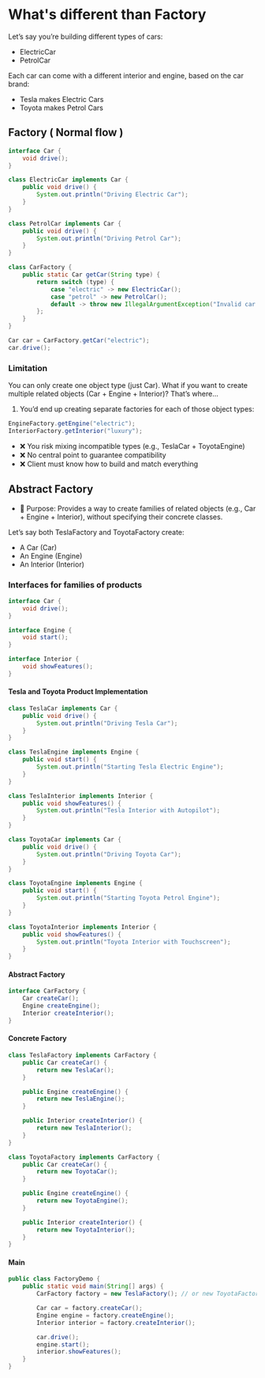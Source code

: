 # What's different than Factory
Let’s say you’re building different types of cars:
   -  ElectricCar
   -  PetrolCar

Each car can come with a different interior and engine, based on the car brand:
   - Tesla makes Electric Cars
   - Toyota makes Petrol Cars

## Factory ( Normal flow )
```Java
interface Car {
    void drive();
}

class ElectricCar implements Car {
    public void drive() {
        System.out.println("Driving Electric Car");
    }
}

class PetrolCar implements Car {
    public void drive() {
        System.out.println("Driving Petrol Car");
    }
}

class CarFactory {
    public static Car getCar(String type) {
        return switch (type) {
            case "electric" -> new ElectricCar();
            case "petrol" -> new PetrolCar();
            default -> throw new IllegalArgumentException("Invalid car type");
        };
    }
}

Car car = CarFactory.getCar("electric");
car.drive();
```

### Limitation
You can only create one object type (just Car). What if you want to create multiple related objects (Car + Engine + Interior)? That’s where...
1. You’d end up creating separate factories for each of those object types:
``` Java
EngineFactory.getEngine("electric");
InteriorFactory.getInterior("luxury");
```

-  ❌ You risk mixing incompatible types (e.g., TeslaCar + ToyotaEngine)
-  ❌ No central point to guarantee compatibility
-  ❌ Client must know how to build and match everything

## Abstract Factory
- 🔧 Purpose:
  Provides a way to create families of related objects (e.g., Car + Engine + Interior), without specifying their concrete classes.

Let’s say both TeslaFactory and ToyotaFactory create:
- A Car (Car)
- An Engine (Engine)
- An Interior (Interior)

### Interfaces for families of products
```Java
interface Car {
    void drive();
}

interface Engine {
    void start();
}

interface Interior {
    void showFeatures();
}
```

#### Tesla and Toyota Product Implementation
```Java
class TeslaCar implements Car {
    public void drive() {
        System.out.println("Driving Tesla Car");
    }
}

class TeslaEngine implements Engine {
    public void start() {
        System.out.println("Starting Tesla Electric Engine");
    }
}

class TeslaInterior implements Interior {
    public void showFeatures() {
        System.out.println("Tesla Interior with Autopilot");
    }
}
```


```Java
class ToyotaCar implements Car {
    public void drive() {
        System.out.println("Driving Toyota Car");
    }
}

class ToyotaEngine implements Engine {
    public void start() {
        System.out.println("Starting Toyota Petrol Engine");
    }
}

class ToyotaInterior implements Interior {
    public void showFeatures() {
        System.out.println("Toyota Interior with Touchscreen");
    }
}
```

#### Abstract Factory
```Java
interface CarFactory {
    Car createCar();
    Engine createEngine();
    Interior createInterior();
}
```

#### Concrete Factory
```Java
class TeslaFactory implements CarFactory {
    public Car createCar() {
        return new TeslaCar();
    }

    public Engine createEngine() {
        return new TeslaEngine();
    }

    public Interior createInterior() {
        return new TeslaInterior();
    }
}

class ToyotaFactory implements CarFactory {
    public Car createCar() {
        return new ToyotaCar();
    }

    public Engine createEngine() {
        return new ToyotaEngine();
    }

    public Interior createInterior() {
        return new ToyotaInterior();
    }
}
```

#### Main
```Java
public class FactoryDemo {
    public static void main(String[] args) {
        CarFactory factory = new TeslaFactory(); // or new ToyotaFactory()

        Car car = factory.createCar();
        Engine engine = factory.createEngine();
        Interior interior = factory.createInterior();

        car.drive();
        engine.start();
        interior.showFeatures();
    }
}
```



